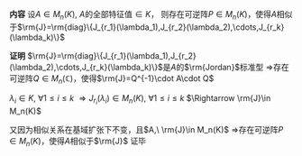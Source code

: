 **内容**
设$A\in M_n(K)$, $A$的全部特征值$\in K$，
则存在可逆阵$P\in M_n(K)$，使得$A$相似于$\rm{J}=\rm{diag}\{J_{r_1}(\lambda_1),J_{r_2}(\lambda_2),\cdots,J_{r_k}(\lambda_k)\}$

**证明**
$\rm{J}=\rm{diag}\{J_{r_1}(\lambda_1),J_{r_2}(\lambda_2),\cdots,J_{r_k}(\lambda_k)\}$是$A$的$\rm{Jordan}$标准型
$\Rightarrow$存在可逆阵$Q\in M_n(\mathbb{C})$，使得$\rm{J}=Q^{-1}\cdot A\cdot Q$

$\lambda_i\in K,\ \forall 1\le i\le k$
$\Rightarrow J_{r_i}(\lambda_i)\in M_n(K),\ \forall 1\le i\le k$
$\Rightarrow \rm{J}\in M_n(K)$

又因为相似关系在基域扩张下不变，且$A,\ \rm{J}\in M_n(K)$
$\Rightarrow$存在可逆阵$P\in M_n(K)$，使得$A$相似于$\rm{J}$
证毕